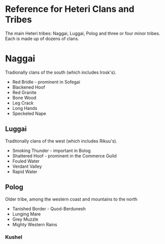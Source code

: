 # Reference for Heteri Clans and Tribes

The main Heteri tribes: Naggai, Luggai, Polog and three or four minor tribes. Each is made up of dozens of clans. 

# Naggai
Tradionally clans of the south (which includes Irosk's). 
* Red Bridle - prominent in Sofegai
* Blackened Hoof 
* Red Granite 
* Bone Wood 
* Leg Crack
* Long Hands
* Speckeled Nape

## Luggai 
Traditonally clans of the west (which includes Rikuu's).
* Smoking Thunder - important in Bolog
* Shattered Hoof - prominent in the Commerce Guild
* Fouled Water
* Verdant Valley
* Rapid Water


## Polog
Older tribe, among the western coast and mountains to the north 
* Tanished Border - Quod-Berdunesh
* Lunging Mare
* Grey Muzzle
* Mighty Western Rains

### Kushel
